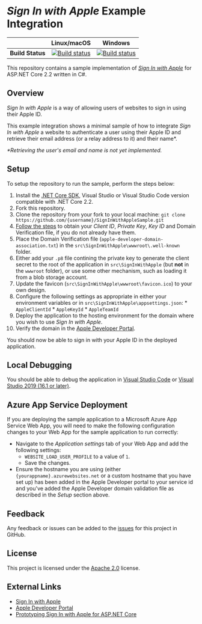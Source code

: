 # _Sign In with Apple_ Example Integration

| | Linux/macOS | Windows |
|:-:|:-:|:-:|
| **Build Status** | [![Build status](https://img.shields.io/travis-ci/com/martincostello/SignInWithAppleSample/master.svg)](https://travis-ci.com/martincostello/SignInWithAppleSample) | [![Build status](https://img.shields.io/appveyor/ci/martincostello/signinwithapplesample/master.svg)](https://ci.appveyor.com/project/martincostello/signinwithapplesample) |

This repository contains a sample implementation of [_Sign In with Apple_](https://developer.apple.com/sign-in-with-apple/) for ASP.NET Core 2.2 written in C#.

## Overview

_Sign In with Apple_ is a way of allowing users of websites to sign in using their Apple ID.

This example integration shows a minimal sample of how to integrate _Sign In with Apple_ a website to authenticate a user using their Apple ID and retrieve their email address (or a relay address to it) and their name*.

_*Retrieving the user's email and name is not yet implemented._

## Setup

To setup the repository to run the sample, perform the steps below:

  1. Install the [.NET Core SDK](https://www.microsoft.com/net/download/core), Visual Studio or Visual Studio Code version compatible with .NET Core 2.2.
  1. Fork this repository.
  1. Clone the repository from your fork to your local machine: `git clone https://github.com/{username}/SignInWithAppleSample.git`
  1. [Follow the steps](https://developer.okta.com/blog/2019/06/04/what-the-heck-is-sign-in-with-apple#how-sign-in-with-apple-works-hint-it-uses-oauth-and-oidc) to obtain your _Client ID_, _Private Key_, _Key ID_ and Domain Verification file, if you do not already have them.
  1. Place the Domain Verification file (`apple-developer-domain-association.txt`) in the `src\SignInWithApple\wwwroot\.well-known` folder.
  1. Either add your `.p8` file contining the private key to generate the client secret to the root of the application in `src\SignInWithApple` (but **not** in the `wwwroot` folder), or use some other mechanism, such as loading it from a blob storage account.
  1. Update the favicon (`src\SignInWithApple\wwwroot\favicon.ico`) to your own design.
  1. Configure the following settings as appropriate in either your environment variables or in `src\SignInWithApple\appsettings.json`:
    * `AppleClientId`
    * `AppleKeyId`
    * `AppleTeamId`
  1. Deploy the application to the hosting environment for the domain where you wish to use _Sign In with Apple_.
  1. Verify the domain in the [Apple Developer Portal](https://developer.apple.com/account/).

You should now be able to sign in with your Apple ID in the deployed application.

## Local Debugging

You should be able to debug the application in [Visual Studio Code](https://code.visualstudio.com/) or [Visual Studio 2019 (16.1 or later)](https://www.visualstudio.com/downloads/).

## Azure App Service Deployment

If you are deploying the sample application to a Microsoft Azure App Service Web App, you will need to make the following configuration changes to your Web App for the sample application to run correctly:

  * Navigate to the _Application settings_ tab of your Web App and add the following settings:
    * `WEBSITE_LOAD_USER_PROFILE` to a value of `1`.
    * Save the changes.
  * Ensure the hostname you are using (either `{yourappname}.azurewebsites.net` or a custom hostname that you have set up) has been added in the Apple Developer portal to your service id and you've added the Apple Developer domain validation file as described in the _Setup_ section above.

## Feedback

Any feedback or issues can be added to the [issues](https://github.com/martincostello/SignInWithAppleSample/issues) for this project in GitHub.

## License

This project is licensed under the [Apache 2.0](https://github.com/martincostello/SignInWithAppleSample/blob/master/LICENSE) license.

## External Links

  * [Sign In with Apple](https://developer.apple.com/sign-in-with-apple/)
  * [Apple Developer Portal](https://developer.apple.com/account/)
  * [Prototyping Sign In with Apple for ASP.NET Core](https://blog.martincostello.com/sign-in-with-apple-prototype-for-aspnet-core/)
